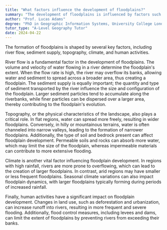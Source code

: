 ```yaml
---
title: "What factors influence the development of floodplains?"
summary: "The development of floodplains is influenced by factors such as river flow, sediment supply, topography, climate, and human activities."
author: "Prof. Lucas Adams"
degree: "PhD in Geographic Information Systems, University College London"
tutor_type: "A-Level Geography Tutor"
date: 2024-04-22
---
```


The formation of floodplains is shaped by several key factors, including river flow, sediment supply, topography, climate, and human activities.

River flow is a fundamental factor in the development of floodplains. The volume and velocity of water flowing in a river determine the floodplain's extent. When the flow rate is high, the river may overflow its banks, allowing water and sediment to spread across a broader area, thus creating a floodplain. The sediment supply is equally important; the quantity and type of sediment transported by the river influence the size and configuration of the floodplain. Larger sediment particles tend to accumulate along the riverbanks, while finer particles can be dispersed over a larger area, thereby contributing to the floodplain's evolution.

Topography, or the physical characteristics of the landscape, also plays a critical role. In flat regions, water can spread more freely, resulting in wider floodplains. Conversely, in hilly or mountainous terrains, water is often channeled into narrow valleys, leading to the formation of narrower floodplains. Additionally, the type of soil and bedrock present can affect floodplain development. Permeable soils and rocks can absorb more water, which may limit the size of the floodplain, whereas impermeable materials can contribute to more extensive flooding.

Climate is another vital factor influencing floodplain development. In regions with high rainfall, rivers are more prone to overflowing, which can lead to the creation of larger floodplains. In contrast, arid regions may have smaller or less frequent floodplains. Seasonal climate variations can also impact floodplain dynamics, with larger floodplains typically forming during periods of increased rainfall.

Finally, human activities have a significant impact on floodplain development. Changes in land use, such as deforestation and urbanization, can increase runoff into rivers, resulting in more frequent and severe flooding. Additionally, flood control measures, including levees and dams, can limit the extent of floodplains by preventing rivers from exceeding their banks.
    